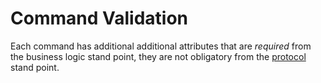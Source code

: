 # Command Validation

Each command has additional additional attributes that are *required* from the business logic stand point, they are not obligatory from the [protocol](https://developers.google.com/protocol-buffers/docs/proto#customoptions) stand point.
